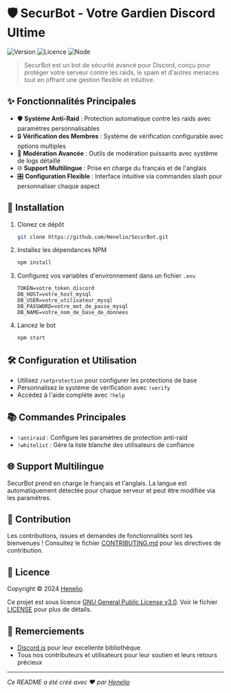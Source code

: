 # 🛡️ SecurBot - Votre Gardien Discord Ultime

![Version](https://img.shields.io/badge/version-1.0.0-blue.svg?cacheSeconds=2592000)
![Licence](https://img.shields.io/badge/License-GPLv3-blue.svg)
![Node](https://img.shields.io/badge/Node.js-18.20.0.x-green.svg)

> SecurBot est un bot de sécurité avancé pour Discord, conçu pour protéger votre serveur contre les raids, le spam et d'autres menaces tout en offrant une gestion flexible et intuitive.

## ✨ Fonctionnalités Principales

- 🛡️ **Système Anti-Raid** : Protection automatique contre les raids avec paramètres personnalisables
- 🔒 **Vérification des Membres** : Système de vérification configurable avec options multiples
- 👮 **Modération Avancée** : Outils de modération puissants avec système de logs détaillé
- 🌐 **Support Multilingue** : Prise en charge du français et de l'anglais
- 🎛️ **Configuration Flexible** : Interface intuitive via commandes slash pour personnaliser chaque aspect

## 🚀 Installation

1. Clonez ce dépôt
   ```sh
   git clone https://github.com/Henelio/SecurBot.git
   ```
2. Installez les dépendances NPM
   ```sh
   npm install
   ```
3. Configurez vos variables d'environnement dans un fichier `.env`
   ```
   TOKEN=votre_token_discord
   DB_HOST=votre_host_mysql
   DB_USER=votre_utilisateur_mysql
   DB_PASSWORD=votre_mot_de_passe_mysql
   DB_NAME=votre_nom_de_base_de_donnees
   ```
4. Lancez le bot
   ```sh
   npm start
   ```

## 🛠️ Configuration et Utilisation

- Utilisez `/setprotection` pour configurer les protections de base
- Personnalisez le système de vérification avec `!verify`
- Accédez à l'aide complète avec `!help`

## 📚 Commandes Principales

- `!antiraid` : Configure les paramètres de protection anti-raid
- `!whitelist` : Gère la liste blanche des utilisateurs de confiance

## 🌐 Support Multilingue

SecurBot prend en charge le français et l'anglais. La langue est automatiquement détectée pour chaque serveur et peut être modifiée via les paramètres.

## 👥 Contribution

Les contributions, issues et demandes de fonctionnalités sont les bienvenues !
Consultez le fichier [CONTRIBUTING.md](CONTRIBUTING.md) pour les directives de contribution.

## 📝 Licence

Copyright © 2024 [Henelio](https://github.com/henelio-dev).

Ce projet est sous licence [GNU General Public License v3.0](https://www.gnu.org/licenses/gpl-3.0.en.html). Voir le fichier [LICENSE](LICENSE) pour plus de détails.

## 🙏 Remerciements

- [Discord.js](https://discord.js.org/) pour leur excellente bibliothèque
- Tous nos contributeurs et utilisateurs pour leur soutien et leurs retours précieux

---

_Ce README a été créé avec ❤️ par [Henelio](https://github.com/Henelio)_
